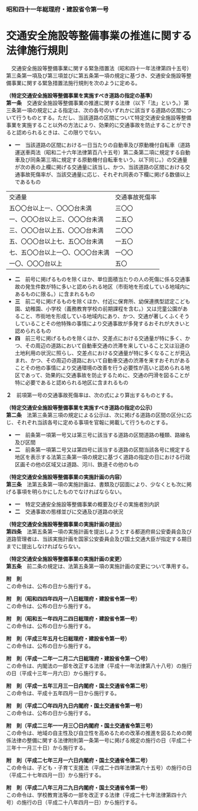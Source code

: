 ### 昭和四十一年総理府・建設省令第一号  
# 交通安全施設等整備事業の推進に関する法律施行規則  
　交通安全施設等整備事業に関する緊急措置法（昭和四十一年法律第四十五号）第三条第一項及び第三項並びに第五条第一項の規定に基づき、交通安全施設等整備事業に関する緊急措置法施行規則を次のように定める。  
  
**（特定交通安全施設等整備事業を実施すべき道路の指定の基準）**  
**第一条**　交通安全施設等整備事業の推進に関する法律（以下「法」という。）第三条第一項の規定による指定は、次の各号のいずれかに該当する道路の区間について行うものとする。ただし、当該道路の区間について特定交通安全施設等整備事業を実施すること以外の方法により、効果的に交通事故を防止することができると認められるときは、この限りでない。  
* **一**　当該道路の区間における一日当たりの自動車及び原動機付自転車（道路運送車両法（昭和二十六年法律第百八十五号）第二条第二項に規定する自動車及び同条第三項に規定する原動機付自転車をいう。以下同じ。）の交通量が次の表の上欄に掲げる交通量に該当し、かつ、当該道路の区間における交通事故死傷率が、当該交通量に応じ、それぞれ同表の下欄に掲げる数値以上であるもの  

|||  
| --- | --- |  
|交通量|交通事故死傷率|  
|五〇〇台以上一、〇〇〇台未満|三〇〇|  
|一、〇〇〇台以上三、〇〇〇台未満|二五〇|  
|三、〇〇〇台以上五、〇〇〇台未満|二〇〇|  
|五、〇〇〇台以上七、五〇〇台未満|一五〇|  
|七、五〇〇台以上一〇、〇〇〇台未満|一〇〇|  
|一〇、〇〇〇台以上|五〇|  
  
* **二**　前号に掲げるものを除くほか、単位面積当たりの人の死傷に係る交通事故の発生件数が特に多いと認められる地区（市街地を形成している地域内にあるものに限る。）に含まれるもの  
* **三**　前二号に掲げるものを除くほか、付近に保育所、幼保連携型認定こども園、幼稚園、小学校（義務教育学校の前期課程を含む。）又は児童公園があること、市街地を形成している地域内にあり、かつ、交通が著しくふくそうしていることその他特殊の事情により交通事故が多発するおそれが大きいと認められるもの  
* **四**　前三号に掲げるものを除くほか、交差点における交通量が特に多く、かつ、その周辺の道路において自動車交通の渋滞を来していること又は沿道の土地利用の状況に照らし、交差点における交通量が特に多くなることが見込まれ、かつ、その周辺の道路において自動車交通の渋滞を来すおそれがあることその他の事情により交通環境の改善を行う必要性が高いと認められる地区であって、効果的に交通事故を防止するために、交通の円滑を図ることが特に必要であると認められる地区に含まれるもの  
  
**２**　前項第一号の交通事故死傷率は、次の式により算出するものとする。  
  
**（特定交通安全施設等整備事業を実施すべき道路の指定の公示）**  
**第二条**　法第三条第三項の規定による公示は、次に掲げる道路の区間の区分に応じ、それぞれ当該各号に定める事項を官報に掲載して行うものとする。  
* **一**　前条第一項第一号又は第三号に該当する道路の区間道路の種類、路線名及び区間  
* **二**　前条第一項第二号又は第四号に該当する道路の区間当該各号に規定する地区を表示する法第三条第一項の規定に基づく道路の指定の日における行政区画その他の区域又は道路、河川、鉄道その他のもの  
  
**（特定交通安全施設等整備事業の実施計画の内容）**  
**第三条**　法第五条第一項の実施計画は、書類及び図面により、少なくとも次に掲げる事項を明らかにしたものでなければならない。  
* **一**　特定交通安全施設等整備事業の概要及びその実施者別内訳  
* **二**　交通事故の態様並びに交通及び道路の状況  
  
**（特定交通安全施設等整備事業の実施計画の提出）**  
**第四条**　法第五条第一項の実施計画を提出しようとする都道府県公安委員会及び道路管理者は、当該実施計画を国家公安委員会及び国土交通大臣が指定する期日までに提出しなければならない。  
  
**（特定交通安全施設等整備事業の実施計画の変更）**  
**第五条**　前二条の規定は、法第五条第一項の実施計画の変更について準用する。  
  
**附　則**  
この命令は、公布の日から施行する。  
  
**附　則（昭和四四年四月一八日総理府・建設省令第一号）**  
この命令は、公布の日から施行する。  
  
**附　則（昭和五一年四月二四日総理府・建設省令第一号）**  
この命令は、公布の日から施行する。  
  
**附　則（平成三年五月七日総理府・建設省令第一号）**  
この命令は、公布の日から施行する。  
  
**附　則（平成一二年一二月二六日総理府・建設省令第一〇号）**  
この命令は、内閣法の一部を改正する法律（平成十一年法律第八十八号）の施行の日（平成十三年一月六日）から施行する。  
  
**附　則（平成一五年三月三一日内閣府・国土交通省令第二号）**  
この命令は、平成十五年四月一日から施行する。  
  
**附　則（平成二〇年四月九日内閣府・国土交通省令第一号）**  
この命令は、公布の日から施行する。  
  
**附　則（平成二三年一一月三〇日内閣府・国土交通省令第三号）**  
この命令は、地域の自主性及び自立性を高めるための改革の推進を図るための関係法律の整備に関する法律附則第一条第一号に掲げる規定の施行の日（平成二十三年十一月三十日）から施行する。  
  
**附　則（平成二七年三月一六日内閣府・国土交通省令第二号）**  
この命令は、子ども・子育て支援法（平成二十四年法律第六十五号）の施行の日（平成二十七年四月一日）から施行する。  
  
**附　則（平成二八年三月二九日内閣府・国土交通省令第一号）**  
この命令は、学校教育法等の一部を改正する法律（平成二十七年法律第四十六号）の施行の日（平成二十八年四月一日）から施行する。  
  
